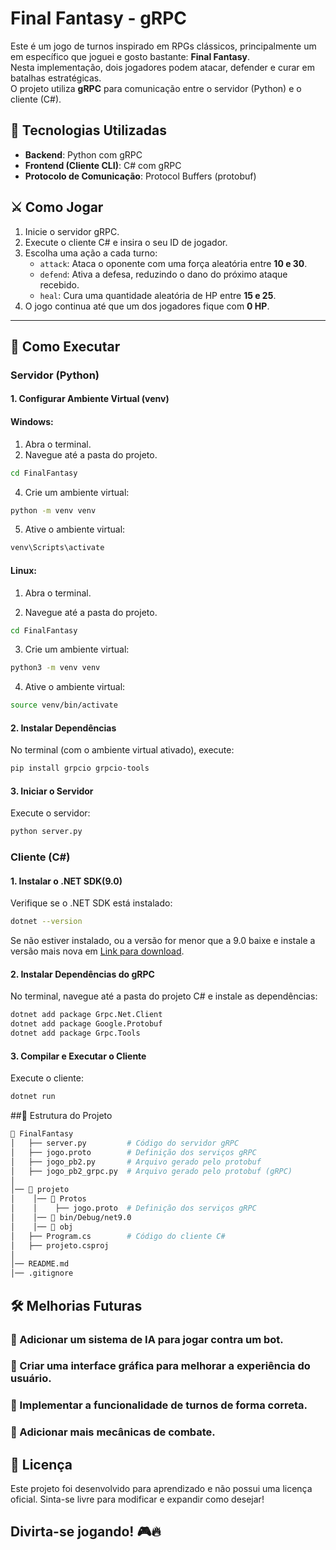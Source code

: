 # Final Fantasy - gRPC  

Este é um jogo de turnos inspirado em RPGs clássicos, principalmente um em específico que joguei e gosto bastante: **Final Fantasy**.  
Nesta implementação, dois jogadores podem atacar, defender e curar em batalhas estratégicas.  
O projeto utiliza **gRPC** para comunicação entre o servidor (Python) e o cliente (C#).  

## 📌 Tecnologias Utilizadas  
- **Backend**: Python com gRPC  
- **Frontend (Cliente CLI)**: C# com gRPC  
- **Protocolo de Comunicação**: Protocol Buffers (protobuf)  

## ⚔️ Como Jogar  
1. Inicie o servidor gRPC.  
2. Execute o cliente C# e insira o seu ID de jogador.  
3. Escolha uma ação a cada turno:  
   - `attack`: Ataca o oponente com uma força aleatória entre **10 e 30**.  
   - `defend`: Ativa a defesa, reduzindo o dano do próximo ataque recebido.  
   - `heal`: Cura uma quantidade aleatória de HP entre **15 e 25**.  
4. O jogo continua até que um dos jogadores fique com **0 HP**.  

---

## 🚀 Como Executar  

### Servidor (Python)  

#### 1. Configurar Ambiente Virtual (venv)  

#### Windows: 

1. Abra o terminal.  
2. Navegue até a pasta do projeto.
   
```sh
cd FinalFantasy
```

4. Crie um ambiente virtual:
    
```sh
python -m venv venv
```
   
5. Ative o ambiente virtual:

```sh
venv\Scripts\activate
```
#### Linux:
1. Abra o terminal.

2. Navegue até a pasta do projeto.
   
```sh
cd FinalFantasy
```

3. Crie um ambiente virtual:

```sh
python3 -m venv venv
```

4. Ative o ambiente virtual:

```sh
source venv/bin/activate
```
#### 2. Instalar Dependências
No terminal (com o ambiente virtual ativado), execute:

```sh
pip install grpcio grpcio-tools
```

#### 3. Iniciar o Servidor
Execute o servidor:

```sh
python server.py
```
### Cliente (C#)
#### 1. Instalar o .NET SDK(9.0)
Verifique se o .NET SDK está instalado:

```sh
dotnet --version
```
Se não estiver instalado, ou a versão for menor que a 9.0 baixe e instale a versão mais nova em [Link para download](dotnet.microsoft.com/download).

#### 2. Instalar Dependências do gRPC
No terminal, navegue até a pasta do projeto C# e instale as dependências:

```sh
dotnet add package Grpc.Net.Client
dotnet add package Google.Protobuf
dotnet add package Grpc.Tools
```
#### 3. Compilar e Executar o Cliente
Execute o cliente:

```sh
dotnet run
```
##📜 Estrutura do Projeto
```bash
📂 FinalFantasy
│   ├── server.py         # Código do servidor gRPC
│   ├── jogo.proto        # Definição dos serviços gRPC
│   ├── jogo_pb2.py       # Arquivo gerado pelo protobuf
│   ├── jogo_pb2_grpc.py  # Arquivo gerado pelo protobuf (gRPC)
│
│── 📂 projeto
│    │── 📂 Protos
│    │    ├── jogo.proto  # Definição dos serviços gRPC
│    │── 📂 bin/Debug/net9.0
│    │── 📂 obj
│   ├── Program.cs        # Código do cliente C#
│   ├── projeto.csproj 
│
│── README.md
│── .gitignore  
```          
## 🛠 Melhorias Futuras

### 💎 Adicionar um sistema de IA para jogar contra um bot.

### 💎 Criar uma interface gráfica para melhorar a experiência do usuário.

### 💎 Implementar a funcionalidade de turnos de forma correta.

### 💎 Adicionar mais mecânicas de combate.

## 📌 Licença
Este projeto foi desenvolvido para aprendizado e não possui uma licença oficial. Sinta-se livre para modificar e expandir como desejar!

## Divirta-se jogando! 🎮🔥
